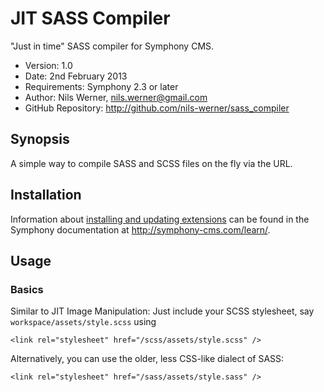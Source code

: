 # JIT SASS Compiler #

"Just in time" SASS compiler for Symphony CMS.

- Version: 1.0
- Date: 2nd February 2013
- Requirements: Symphony 2.3 or later
- Author: Nils Werner, nils.werner@gmail.com
- GitHub Repository: <http://github.com/nils-werner/sass_compiler>

## Synopsis

A simple way to compile SASS and SCSS files on the fly via the URL.

## Installation

Information about [installing and updating extensions](http://symphony-cms.com/learn/tasks/view/install-an-extension/) can be found in the Symphony documentation at <http://symphony-cms.com/learn/>.

## Usage

### Basics

Similar to JIT Image Manipulation: Just include your SCSS stylesheet, say `workspace/assets/style.scss` using

	<link rel="stylesheet" href="/scss/assets/style.scss" />

Alternatively, you can use the older, less CSS-like dialect of SASS:

	<link rel="stylesheet" href="/sass/assets/style.sass" />
